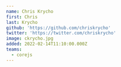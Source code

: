 ```yaml
---
name: Chris Krycho
first: Chris
last: Krycho
github: 'https://github.com/chriskrycho'
twitter: 'https://twitter.com/chriskrycho'
image: ckrycho.jpg
added: 2022-02-14T11:10:00.000Z
teams:
  - corejs
---
```

